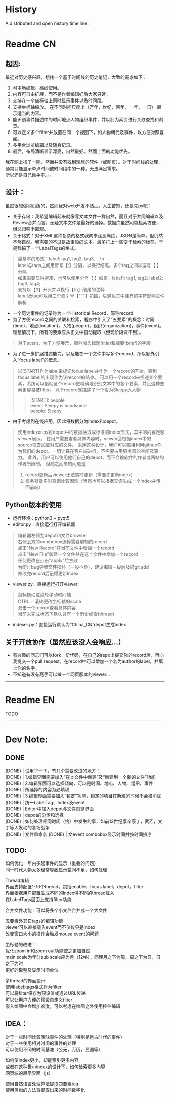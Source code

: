 # History
A distributed and open history time line.  

# Readme CN   

## 起因:  

最近对历史感兴趣，想找一个基于时间线的历史笔记，大致的需求如下：  
1. 可本地编辑，离线使用。  
2. 内容可自由扩展，而不是作者编辑好后大家只读。  
3. 支持在一个坐标轴上同时显示事件以及时间段。 
4. 支持坐标轴缩放。 在不同时间尺度上（万年，世纪，百年，一年，一日） 展示适当的内容。
5. 能识别事件描述中的时间地点人物组织事件，并以此为索引进行关联查找和浏览。  
6. 可以定义多个filter并放置在同一个视图下，如人物朝代及事件，以方便对照查阅。  
7. 多平台浏览编辑以及随身记录。  
8. 最后，布局清晰显示漂亮，自然最好。然而上面的功能优先。  
   
我在网上找了一圈，然而并没有找到理想的软件（或网页）。对于时间线的处理，通常只能显示单点时间或时间段中的一种。无法满足需求。  
所以还是自己动手吧。。。  

## 设计：

虽然很想做网页版的，然而我对web开发不熟。。。人生苦短，还是先py吧：  
* 关于存储：我希望编辑起来就像写文本文件一样自然，而且对于共同编辑以及Review合并而言，无疑文本文件是最好的选择。数据库虽然可能检索方便，但总归够不直观。
* 关于格式：对于XML这种复杂的格式我向来深恶痛绝，JSON是简单，但仍然不够自然。我需要的不过是故事般的文本，最多打上一些便于检索的标签。于是我搞了一个LabelTags的格式。
> 最基本的形式：label: tag1, tag2, tag3, ...\n  
> label与tags之间用冒号【:】分隔，以换行结尾。多个tag之间以逗号【,】分隔  
> 如果需要显得紧凑，也可以使用分号【;】结尾：label1: tag1, tag2; label2: tag3, tag4; ...  
> 支持以【#】开头并以换行【\n】结尾的注释  
> label及tag可以用三个双引号【"""】包围，以避免其中含有的字符影响文件解析  
* 一个历史事件的记录称为一个Historical Record，简称record  
* 为了方便record之间的关联和检索，程序中引入了“五要素”的概念：时间(time)，地点(location)，人物(people)，组织(organization)，事件(event)。理想情况下，所有的要素应从正文中自动提取（但现阶段做不到）。  
>  对于event，为了方便展示，额外加入标题(title)和摘要(brief)的字段。
* 为了进一步扩展描述能力，以及能在一个文件中写多个record，所以额外引入“focus label”的概念。
> 以\[START\]作为label来标记focus label并作为一个record的开始，直到focus label的出现作为该record的结束。
> 可以用一个record来描述某个要素，系统可以借助这个record更精确地识别文本中的各个要素，并且这种要素更容易被filter。
> 以下record就描述了一个名为Sleepy大人物
>>  \[START\]: people  
>>  event: Sleepy is handsome  
>>  people: Sleepy  
* 由于考虑到在线应用，因此将数据分为index和depot。
> 使用indexer.py将depot中的数据抽取成标准的index形式，其中的内容足够viewer展示。
> 在用户需要查看具体内容时，viewer会根据index中的source项去加载对应的文件。
> 采用这种设计，我们可以直接利用github作为我们的depot。一切计算在客户端进行，不需要占用服务器的空间及算力。
> 此外，用户可以使用他们自己的depot，而不会被软件的作者或网站的作者所限制。
> 但随之而来的问题是：
> 1. record更新后viewer无法实时更新（需要先更新index）
> 2. 服务器做实时查询比较困难（当然也可以根据查询生成一个index并传回前端）

## Python版本的使用

* 运行环境：python3 + pyqt5  
* editor.py：直接运行打开编辑器  
> 编辑器左侧为depot和文件browser  
> 右侧上方的combobox选择需要编辑的record  
> 点击"New Record"在当前文件中增加一个record  
> 点击"New File"新建一个文件并在这个文件中增加一个record  
> 任何更改在点击"apply"后生效  
> 为防止bug导致文件损坏（一般不会），建议编辑一段后及时git add  
> 修改完record后记得更新Index  
* viewer.py：直接运行打开viewer  
> 鼠标拖动或滚轮移动时间轴  
> CTRL + 滚轮更改坐标轴的scale  
> 双击一个record查看具体内容  
> 当前未完成状态下默认只有一个历史线索(thread)  
* indexer.py：直接运行默认为“China_CN”depot生成index  

## 关于开放协作（虽然应该没人会响应...）  

* 有兴趣的同志们可以fork一份代码，在自己的repo上提交你的record后，再向我提交一个pull request。在record中可以增加一个名为author的label，并填上你的名字。  
* 不知道有没有高手可以做一个网页版本的viewer...  

-------------------------------------------------------------------------------------------------

# Readme EN  

TODO  


-------------------------------------------------------------------------------------------------

# Dev Note:  

## DONE

(DONE) | 试用了一下，有几个需要改进的地方：  
(DONE) | 1.编辑界面需要加入“在本文件中新建”及“新建到一个新的文件”功能  
(DONE) | 2.编辑界面可以选择倾向，可以是时间、地点、人物、组织、事件  
(DONE) | 	所选择的内容为必填项  
(DONE) | 3.编辑界面需要加入“锁定”功能，锁定的项目在新建的时候不会被消除  
(DONE) | 统一LabelTag、Index及event  
(DONE) | Editor中加入depot与文件浏览界面  
(DONE) | depot的分类和选择  
(DONE) | 如何处理相同时间（约）中发生的事，如前12世纪廪辛康丁，武乙，文丁等人发动的各场战争  
(DONE) | 文件重命名
(DONE) | 文event combobox显示时间并按时间排序  

## TODO:

如何优化一年内多起事件的显示（重叠的问题）  
同一时代人物太多经常导致显示空间不足，如何处理  
  
Thread编辑  
    界面支持配置1-10个thread，包括enable，focus label，depot，filter  
    界面根据用户配置生成不同的Index供不同的thread载入  
    在LabelTags层面上支持filter功能  
    
合并文件功能：可以将多个小文件合并成一个大文件  

五要素外其它tags的编辑功能  
viewer可以直接载入event而不仅仅只是index  
改变窗口大小的操作会触发mouse event的问题  

坐标轴的改进：  
	优化zoom in和zoom out功能使之更加自然  
	main scale为年时sub scale应为月（12格），同理月之下为周，周之下为日，日之下为时  
	更好的取整及显示时间单位  

多thread的界面设计  
	使用label:tags格式作为filter  
	可以将filter保存为预设值或通过URL传递  
	可以让用户方便的预设自定义filter  
	嵌入绘图中会增加难度，可以考虑在绘图之外使用控件编辑  

## IDEA：  

对于一些时间比较暧昧事件的处理（特别是远古时代的事件）  
对于一些使用相对时间的事件的处理  
可以使用不同的时间基准（公元，万历，民国等）  

如何使index更小，却能索引更多内容  
或者在这种极小index的设计下，如何检索更多内容  
网页端的展示界面（js）  


使用自然语言处理算法提取四要素tag  
使用类似的方法将提取出来的时间数字化  



